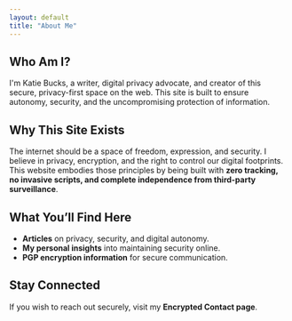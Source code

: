 ```yaml
---
layout: default
title: "About Me"
---
```


## Who Am I?
I'm Katie Bucks, a writer, digital privacy advocate, and creator of this secure, privacy-first space on the web. This site is built to ensure autonomy, security, and the uncompromising protection of information. 

## Why This Site Exists
The internet should be a space of freedom, expression, and security. I believe in privacy, encryption, and the right to control our digital footprints. This website embodies those principles by being built with **zero tracking, no invasive scripts, and complete independence from third-party surveillance**.

## What You’ll Find Here
- **Articles** on privacy, security, and digital autonomy.
- **My personal insights** into maintaining security online.
- **PGP encryption information** for secure communication.

## Stay Connected
If you wish to reach out securely, visit my **Encrypted Contact page**.
